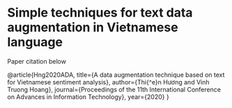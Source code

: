 # Simple techniques for text data augmentation in Vietnamese language
Paper citation below

@article{Hng2020ADA,
  title={A data augmentation technique based on text for Vietnamese sentiment analysis},
  author={Thi{\^e}n Hương and Vinh Truong Hoang},
  journal={Proceedings of the 11th International Conference on Advances in Information Technology},
  year={2020}
}
